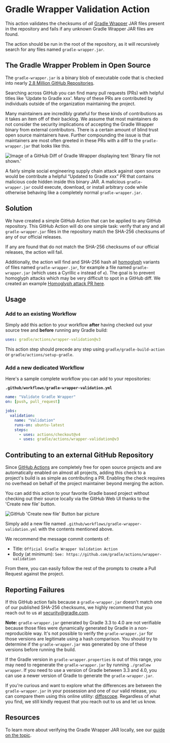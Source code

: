 # Gradle Wrapper Validation Action

This action validates the checksums of _all_ [Gradle Wrapper](https://docs.gradle.org/current/userguide/gradle_wrapper.html) JAR files present in the repository and fails if any unknown Gradle Wrapper JAR files are found.

The action should be run in the root of the repository, as it will recursively search for any files named `gradle-wrapper.jar`.

## The Gradle Wrapper Problem in Open Source

The `gradle-wrapper.jar` is a binary blob of executable code that is checked into nearly
[2.8 Million GitHub Repositories](https://github.com/search?l=&q=filename%3Agradle-wrapper.jar&type=Code).

Searching across GitHub you can find many pull requests (PRs) with helpful titles like 'Update to Gradle xxx'.
Many of these PRs are contributed by individuals outside of the organization maintaining the project.

Many maintainers are incredibly grateful for these kinds of contributions as it takes an item off of their backlog.
We assume that most maintainers do not consider the security implications of accepting the Gradle Wrapper binary from external contributors.
There is a certain amount of blind trust open source maintainers have.
Further compounding the issue is that maintainers are most often greeted in these PRs with a diff to the `gradle-wrapper.jar` that looks like this.

![Image of a GitHub Diff of Gradle Wrapper displaying text 'Binary file not shown.'](https://user-images.githubusercontent.com/1323708/71915219-477d7780-3149-11ea-9254-90c80dbffb0a.png)

A fairly simple social engineering supply chain attack against open source would be contribute a helpful “Updated to Gradle xxx” PR that contains malicious code hidden inside this binary JAR.
A malicious `gradle-wrapper.jar` could execute, download, or install arbitrary code while otherwise behaving like a completely normal `gradle-wrapper.jar`.

## Solution

We have created a simple GitHub Action that can be applied to any GitHub repository.
This GitHub Action will do one simple task:
verify that any and all `gradle-wrapper.jar` files in the repository match the SHA-256 checksums of any of our official releases.

If any are found that do not match the SHA-256 checksums of our official releases, the action will fail.

Additionally, the action will find and SHA-256 hash all
[homoglyph](https://en.wikipedia.org/wiki/Homoglyph)
variants of files named `gradle-wrapper.jar`,
for example a file named `gradlе-wrapper.jar` (which uses a Cyrillic `е` instead of `e`).
The goal is to prevent homoglyph attacks which may be very difficult to spot in a GitHub diff.
We created an example [Homoglyph attack PR here](https://github.com/JLLeitschuh/playframework/pull/1/files).

## Usage

### Add to an existing Workflow

Simply add this action to your workflow **after** having checked out your source tree and **before** running any Gradle build:

```yaml
uses: gradle/actions/wrapper-validation@v3
```

This action step should precede any step using `gradle/gradle-build-action` or `gradle/actions/setup-gradle`.

### Add a new dedicated Workflow

Here's a sample complete workflow you can add to your repositories:

**`.github/workflows/gradle-wrapper-validation.yml`**
```yaml
name: "Validate Gradle Wrapper"
on: [push, pull_request]

jobs:
  validation:
    name: "Validation"
    runs-on: ubuntu-latest
    steps:
      - uses: actions/checkout@v4
      - uses: gradle/actions/wrapper-validation@v3
```

## Contributing to an external GitHub Repository

Since [GitHub Actions](https://github.com/features/actions)
are completely free for open source projects and are automatically enabled on almost all projects,
adding this check to a project's build is as simple as contributing a PR.
Enabling the check requires no overhead on behalf of the project maintainer beyond merging the action.

You can add this action to your favorite Gradle based project without checking out their source locally via the
GitHub Web UI thanks to the 'Create new file' button.

![GitHub 'Create new file' Button bar picture](https://user-images.githubusercontent.com/1323708/73676469-6c023c00-4682-11ea-8c0a-5a1e2d29b17f.png)

Simply add a new file named `.github/workflows/gradle-wrapper-validation.yml` with the contents mentioned above.

We recommend the message commit contents of:
 - Title: `Official Gradle Wrapper Validation Action`
 - Body (at minimum): `See: https://github.com/gradle/actions/wrapper-validation`

From there, you can easily follow the rest of the prompts to create a Pull Request against the project.

## Reporting Failures

If this GitHub action fails because a `gradle-wrapper.jar` doesn't match one of our published SHA-256 checksums,
we highly recommend that you reach out to us at [security@gradle.com](mailto:security@gradle.com).

**Note:** `gradle-wrapper.jar` generated by Gradle 3.3 to 4.0 are not verifiable because those files were dynamically generated by Gradle in a non-reproducible way. It's not possible to verify the `gradle-wrapper.jar` for those versions are legitimate using a hash comparison. You should try to determine if the `gradle-wrapper.jar` was generated by one of these versions before running the build.

If the Gradle version in `gradle-wrapper.properties` is out of this range, you may need to regenerate the `gradle-wrapper.jar` by running `./gradlew wrapper`. If you need to use a version of Gradle between 3.3 and 4.0, you can use a newer version of Gradle to generate the `gradle-wrapper.jar`.

If you're curious and want to explore what the differences are between the `gradle-wrapper.jar` in your possession
and one of our valid release, you can compare them using this online utility: [diffoscope](https://try.diffoscope.org/).
Regardless of what you find, we still kindly request that you reach out to us and let us know.

## Resources

To learn more about verifying the Gradle Wrapper JAR locally, see our
[guide on the topic](https://docs.gradle.org/current/userguide/gradle_wrapper.html#wrapper_checksum_verification).
